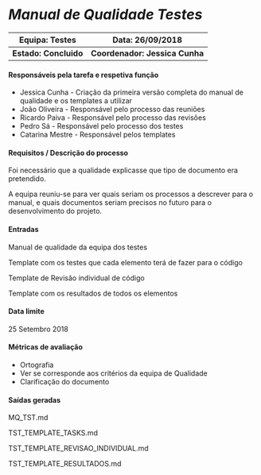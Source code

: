 # **_Manual de Qualidade Testes_**

| Equipa: Testes        | Data: 26/09/2018               |
| --------------------- | ------------------------------ |
| **Estado: Concluido** | **Coordenador: Jessica Cunha** |

#### **Responsáveis pela tarefa e respetiva função**
  * Jessica Cunha - Criação da primeira versão completa do manual de qualidade e os templates a utilizar
  * João Oliveira - Responsável pelo processo das reuniões
  * Ricardo Paiva - Responsável pelo processo das revisões
  * Pedro Sá - Responsável pelo processo dos testes
  * Catarina Mestre - Responsável pelos templates

#### **Requisitos / Descrição do processo**
Foi necessário que a qualidade explicasse que tipo de documento era pretendido.

A equipa reuniu-se para ver quais seriam os processos a descrever para o manual, e quais documentos seriam precisos no futuro para o desenvolvimento do projeto.

#### **Entradas**
Manual de qualidade da equipa dos testes

Template com os testes que cada elemento terá de fazer para o código

Template de Revisão individual de código

Template com os resultados de todos os elementos

#### **Data limite**
25 Setembro 2018

#### **Métricas de avaliação**
- Ortografia
- Ver se corresponde aos critérios da equipa de Qualidade
- Clarificação do documento

#### **Saídas geradas**
MQ_TST.md

TST_TEMPLATE_TASKS.md

TST_TEMPLATE_REVISAO_INDIVIDUAL.md

TST_TEMPLATE_RESULTADOS.md